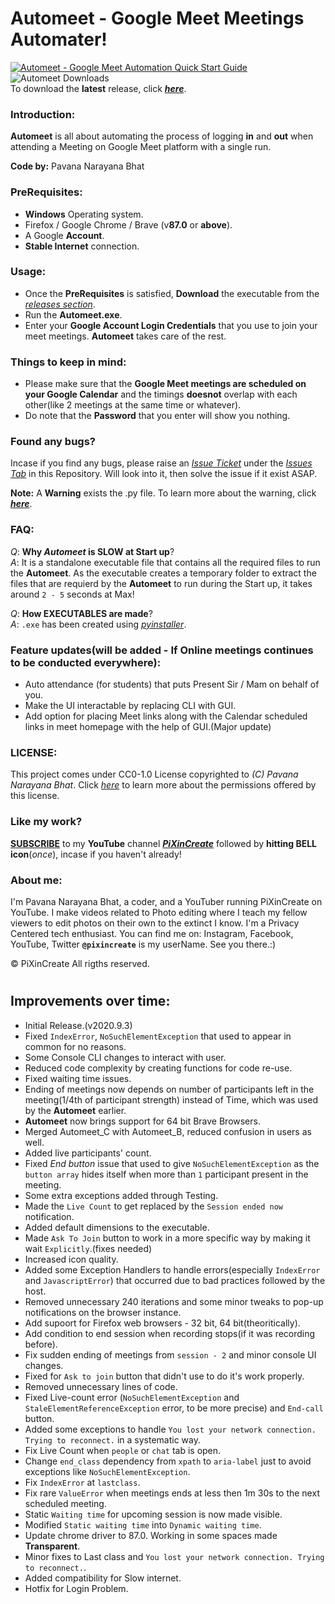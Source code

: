 # Automeet - Google Meet Meetings Automater!

[![Automeet - Google Meet Automation Quick Start Guide ](https://i9.ytimg.com/vi_webp/0ml5XyKpFrs/mqdefault.webp?time=1609600500000&sqp=CPSbwv8F&rs=AOn4CLBnVnOBkzaDlN90GLFMRUbgWD6YJg)](https://youtu.be/0ml5XyKpFrs)  
![Automeet Downloads](https://img.shields.io/github/downloads/pixincreate/Automeet/total?color=Blue&label=Automeet%20Downloads&logo=PiXinCreate&logoColor=Blue&style=for-the-badge)  
To download the **latest** release, click **_[here](https://github.com/pixincreate/Automeet/releases/latest)_**.

### Introduction:
**Automeet** is all about automating the process of logging **in** and **out** when attending a Meeting on Google Meet platform with a single run.

**Code by:** Pavana Narayana Bhat

### PreRequisites:
- **Windows** Operating system.
- Firefox / Google Chrome / Brave (v**87.0** or **above**).
- A Google **Account**.
- **Stable Internet** connection.

### Usage:
- Once the **PreRequisites** is satisfied, **Download** the executable from the *[releases section](https://github.com/pixincreate/Automeet/releases/latest)*.
- Run the **Automeet.exe**.
- Enter your **Google Account Login Credentials** that you use to join your meet meetings. **Automeet** takes care of the rest.

### Things to keep in mind:
- Please make sure that the **Google Meet meetings are scheduled on your Google Calendar** and the timings **doesnot** overlap with each other(like 2 meetings at the same time or whatever).
- Do note that the **Password** that you enter will show you nothing.

### Found any bugs?
Incase if you find any bugs, please raise an *[Issue Ticket](https://github.com/pixincreate/Automeet/issues/new/choose)* under the *[Issues Tab](https://github.com/pixincreate/Automeet/issues)* in this Repository. Will look into it, then solve the issue if it exist ASAP.

**Note:**  A **Warning** exists the .py file. To learn more about the warning, click *[**here**](https://stackoverflow.com/questions/63958561/how-to-merge-chromedriver-exe-with-a-python-script-that-runs-on-selenium-webdriv/63959432#63959432)*.

### FAQ:
*Q*: **Why _Automeet_ is SLOW at Start up**?  
*A*: It is a standalone executable file that contains all the required files to run the **Automeet**. As the executable creates a temporary folder to extract the files that are requierd by the **Automeet** to run during the Start up, it takes around `2 - 5` seconds at Max!

*Q*: **How EXECUTABLES are made**?  
*A*: `.exe` has been created using *[pyinstaller](https://pypi.org/project/pyinstaller/)*.

### Feature updates(will be added - If Online meetings continues to be conducted everywhere):
- Auto attendance (for students) that puts Present Sir / Mam on behalf of you.
- Make the UI interactable by replacing CLI with GUI.
- Add option for placing Meet links along with the Calendar scheduled links in meet homepage with the help of GUI.(Major update)

### LICENSE:
This project comes under CC0-1.0 License copyrighted to *(C) Pavana Narayana Bhat*. Click *[here](https://github.com/pixincreate/Online-Class-Automater/blob/master/LICENSE)* to learn more about the permissions offered by this license.

### Like my work?
**[SUBSCRIBE](https://www.youtube.com/c/pixincreate/subscribe)** to my **YouTube** channel **[*PiXinCreate*](https://www.youtube.com/c/pixincreate)** followed by **hitting BELL icon**(*once*), incase if you haven't already!

### About me:
I'm Pavana Narayana Bhat, a coder, and a YouTuber running PiXinCreate on YouTube. I make videos related to Photo editing where I teach my fellow viewers to edit photos on their own to the extinct I know. I'm a Privacy Centered tech enthusiast. You can find me on: Instagram, Facebook, YouTube, Twitter **`@pixincreate`** is my userName. See you there.:)

© PiXinCreate All rigths reserved.
#
## Improvements over time:
- Initial Release.(v2020.9.3)
- Fixed ```IndexError```, ```NoSuchElementException``` that used to appear in common for no reasons.
- Some Console CLI changes to interact with user.
- Reduced code complexity by creating functions for code re-use.
- Fixed waiting time issues.
- Ending of meetings now depends on number of participants left in the meeting(1/4th of participant strength) instead of Time, which was used by the **Automeet** earlier.
- **Automeet** now brings support for 64 bit Brave Browsers.
- Merged Automeet_C with Automeet_B, reduced confusion in users as well.
- Added live participants' count.
- Fixed *End button* issue that used to give ```NoSuchElementException``` as the `button array` hides itself when more than `1` participant present in the meeting.
- Some extra exceptions added through Testing.
- Made the `Live Count` to get replaced by the `Session ended now` notification.
- Added default dimensions to the executable. 
- Made `Ask To Join` button to work in a more specific way by making it wait `Explicitly`.(fixes needed)
- Increased icon quality.
- Added some Exception Handlers to handle errors(especially `IndexError` and `JavascriptError`) that occurred due to bad practices followed by the host.
- Removed unnecessary 240 iterations and some minor tweaks to pop-up notifications on the browser instance.
- Add supoort for Firefox web browsers - 32 bit, 64 bit(theoritically).
- Add condition to end session when recording stops(if it was recording before).
- Fix sudden ending of meetings from ```session - 2``` and minor console UI changes.
- Fixed for `Ask to join` button that didn't use to do it's work properly.
- Removed unnecessary lines of code.
- Fixed Live-count error (```NoSuchElementException``` and ```StaleElementReferenceException``` error, to be more precise) and ```End-call``` button.
- Added some exceptions to handle ```You lost your network connection. Trying to reconnect.``` in a systematic way.
- Fix Live Count when `people` or `chat` tab is open.
- Change ```end_class``` dependency from ```xpath``` to ```aria-label``` just to avoid exceptions like ```NoSuchElementException```.
- Fix ```IndexError``` at ```lastclass```.
- Fix rare ```ValueError``` when meetings ends at less then 1m 30s to the next scheduled meeting.
- Static ```Waiting time``` for upcoming session is now made visible.
- Modified ```Static waiting time``` into ```Dynamic waiting time```.
- Update chrome driver to 87.0. Working in some spaces made **Transparent**.
- Minor fixes to Last class and  ```You lost your network connection. Trying to reconnect.```.
- Added compatibility for Slow internet.
- Hotfix for Login Problem.
#
